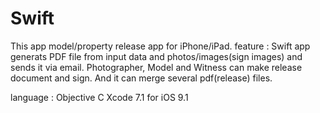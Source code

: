 # Swift
This app model/property release app for iPhone/iPad.
feature : 
Swift app generats PDF file from input data and photos/images(sign images) and sends it via email.
Photographer, Model and Witness can make release document and sign.
And it can merge several pdf(release) files.

language : Objective C
Xcode 7.1 for iOS 9.1
